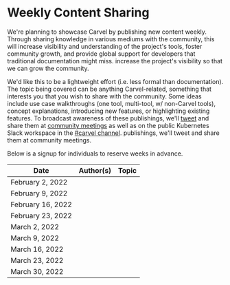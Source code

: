 # Weekly Content Sharing
We're planning to showcase Carvel by publishing new content weekly. Through sharing knowledge in various mediums with the community, this will increase visibility and understanding of the project's tools, foster community growth, and provide global support for developers that traditional documentation might miss.
increase the project's visibility so that we can grow the community.

We'd like this to be a lightweight effort (i.e. less formal than documentation).
The topic being covered can be anything Carvel-related, something that interests you that you wish to share with the community.
 Some ideas include use case walkthroughs (one tool,
multi-tool, w/ non-Carvel tools), concept explanations, introducing new
features, or highlighting existing features. To broadcast awareness of these publishings, we'll [tweet](https://twitter.com/carvel_dev) and share them at [community meetings](https://hackmd.io/F7g3RT2hR3OcIh-Iznk2hw) as well as on the public Kubernetes Slack workspace in the [#carvel channel](https://kubernetes.slack.com/archives/CH8KCCKA5).
publishings, we'll tweet and share them at community meetings.

Below is a signup for individuals to reserve weeks in advance.

| Date | Author(s) | Topic |
| --- | --- | --- |
| February 2, 2022 | | |
| February 9, 2022 | | |
| February 16, 2022 | | |
| February 23, 2022 | | |
| March 2, 2022 | | |
| March 9, 2022 | | |
| March 16, 2022 | | |
| March 23, 2022 | | |
| March 30, 2022 | | |
